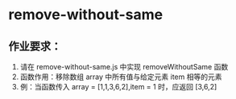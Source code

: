 # remove-without-same
## 作业要求：
1. 请在 remove-without-same.js 中实现 removeWithoutSame 函数
2. 函数作用：移除数组 array 中所有值与给定元素 item 相等的元素
2. 例：当函数传入 array = [1,1,3,6,2],item = 1 时，应返回 [3,6,2]